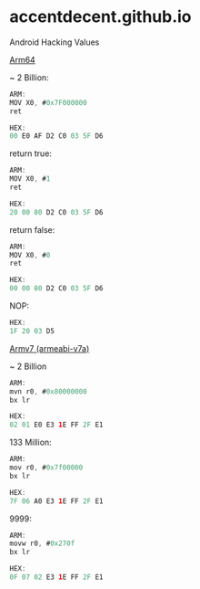 # accentdecent.github.io

Android Hacking Values

<ins>Arm64</ins>

~ 2 Billion:

```java
ARM:
MOV X0, #0x7F000000
ret

HEX:
00 E0 AF D2 C0 03 5F D6
```

return true:

```java
ARM:
MOV X0, #1
ret

HEX:
20 00 80 D2 C0 03 5F D6
```

return false:

```java
ARM:
MOV X0, #0
ret

HEX:
00 00 80 D2 C0 03 5F D6
```

NOP:
```java
HEX:
1F 20 03 D5
```

<ins>Armv7 (armeabi-v7a)</ins>

~ 2 Billion
```java
ARM:
mvn r0, #0x80000000
bx lr

HEX:
02 01 E0 E3 1E FF 2F E1
```

133 Million:

```java
ARM:
mov r0, #0x7f00000
bx lr

HEX:
7F 06 A0 E3 1E FF 2F E1
```

9999: 

```java
ARM:
movw r0, #0x270f
bx lr

HEX:
0F 07 02 E3 1E FF 2F E1
```
